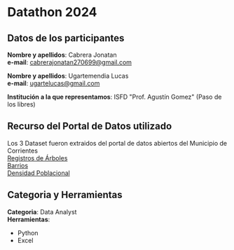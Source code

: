 # Datathon 2024

## Datos de los participantes

**Nombre y apellidos**: Cabrera Jonatan  
**e-mail**: <cabrerajonatan270699@gmail.com>  

**Nombre y apellidos**: Ugartemendia Lucas  
**e-mail**: <ugartelucas@gmail.com>  

**Institución a la que representamos**: ISFD "Prof. Agustín Gomez" (Paso de los libres)

## Recurso del Portal de Datos utilizado

Los 3 Dataset fueron extraidos del portal de datos abiertos del Municipio de Corrientes  
[Registros de Árboles](https://datos.ciudaddecorrientes.gov.ar/dataset/arbolado-urbano/archivo/407e6a85-da27-4424-b4e3-0b4c8fd4d87d)  
[Barrios](https://datos.ciudaddecorrientes.gov.ar/dataset/barrios/archivo/a3b229c5-08d8-4ca4-908e-d72b63eb295f)  
[Densidad Poblacional](https://datos.ciudaddecorrientes.gov.ar/dataset/barrios/archivo/fe281850-2a92-4e61-81cd-4db3bb9598f5)  

## Categoria y Herramientas

**Categoria**: Data Analyst  
**Herramientas**:

* Python
* Excel

